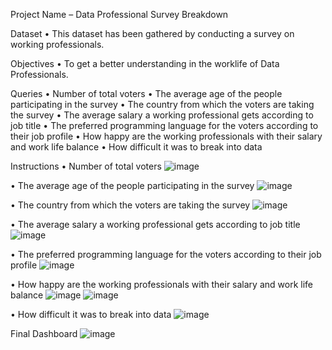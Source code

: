 Project Name – Data Professional Survey Breakdown

Dataset 
•	This dataset has been gathered by conducting a survey on working professionals.

Objectives
•	To get a better understanding in the worklife of Data Professionals.

Queries
•	Number of total voters
•	The average age of the people participating in the survey
•	The country from which the voters are taking the survey
•	The average salary a working professional gets according to job title
•	The preferred programming language for the voters according to their job profile
•	How happy are the working professionals with their salary and work life balance
•	How difficult it was to break into data

Instructions
•	Number of total voters
![image](https://github.com/hibahsalam/Power_BI_Project/assets/63388880/3708f473-4925-4c6e-ab91-bfb0ab963989)

•	The average age of the people participating in the survey
![image](https://github.com/hibahsalam/Power_BI_Project/assets/63388880/bc7b8736-6427-462b-b9c8-b489829851db)

•	The country from which the voters are taking the survey 
![image](https://github.com/hibahsalam/Power_BI_Project/assets/63388880/42235946-7887-4fd4-b2c2-4725b50b80e3)

•	The average salary a working professional gets according to job title
![image](https://github.com/hibahsalam/Power_BI_Project/assets/63388880/1af48e28-6d24-4e9d-bfad-68f8be602908)

•	The preferred programming language for the voters according to their job profile
![image](https://github.com/hibahsalam/Power_BI_Project/assets/63388880/306cebd2-e826-4d26-b510-6b235f510755)

•	How happy are the working professionals with their salary and work life balance
![image](https://github.com/hibahsalam/Power_BI_Project/assets/63388880/79149b3a-394d-463e-b85c-604852ad1913)      ![image](https://github.com/hibahsalam/Power_BI_Project/assets/63388880/2c751ef5-ee6c-4861-822f-a9faad8a32b3)

•	How difficult it was to break into data 
![image](https://github.com/hibahsalam/Power_BI_Project/assets/63388880/5e2f83b3-31b6-4a5c-8b09-f36e34eb44ac)


Final Dashboard
![image](https://github.com/hibahsalam/Power_BI_Project/assets/63388880/95614a1e-c5c6-4599-8ac7-5eadd32ea496)

